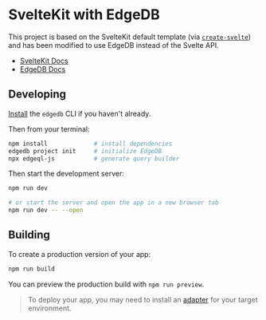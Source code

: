 # SvelteKit with EdgeDB

This project is based on the SvelteKit default template (via [`create-svelte`](https://github.com/sveltejs/kit/tree/master/packages/create-svelte)) and has been modified to use EdgeDB instead of the Svelte API.

- [SvelteKit Docs](https://kit.svelte.dev/docs)
- [EdgeDB Docs](https://www.edgedb.com/docs)

## Developing

[Install](https://www.edgedb.com/install) the `edgedb` CLI if you haven't already.

Then from your terminal:

```bash
npm install             # install dependencies
edgedb project init     # initialize EdgeDB
npx edgeql-js           # generate query builder
```

Then start the development server:

```bash
npm run dev

# or start the server and open the app in a new browser tab
npm run dev -- --open
```

## Building

To create a production version of your app:

```bash
npm run build
```

You can preview the production build with `npm run preview`.

> To deploy your app, you may need to install an [adapter](https://kit.svelte.dev/docs/adapters) for your target environment.
